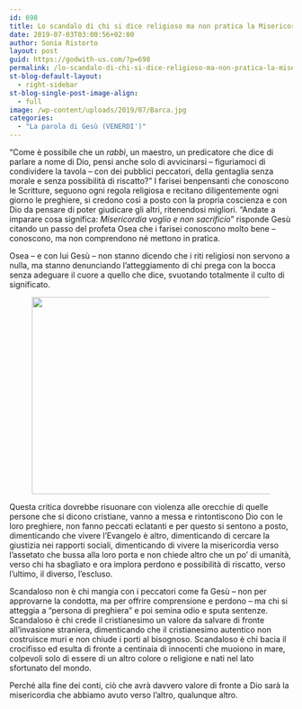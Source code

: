 ```yaml
---
id: 698
title: Lo scandalo di chi si dice religioso ma non pratica la Misericordia Mt 9,9-13
date: 2019-07-03T03:00:56+02:00
author: Sonia Ristorto
layout: post
guid: https://godwith-us.com/?p=698
permalink: /lo-scandalo-di-chi-si-dice-religioso-ma-non-pratica-la-misericordia-mt-99-13/
st-blog-default-layout:
  - right-sidebar
st-blog-single-post-image-align:
  - full
image: /wp-content/uploads/2019/07/Barca.jpg
categories:
  - "La parola di Gesù (VENERDI')"
---
```

“Come è possibile che un _rabbì_, un maestro, un predicatore che dice di parlare a nome di Dio, pensi anche solo di avvicinarsi – figuriamoci di condividere la tavola – con dei pubblici peccatori, della gentaglia senza morale e senza possibilità di riscatto?” I farisei benpensanti che conoscono le Scritture, seguono ogni regola religiosa e recitano diligentemente ogni giorno le preghiere, si credono così a posto con la propria coscienza e con Dio da pensare di poter giudicare gli altri, ritenendosi migliori. “Andate a imparare cosa significa: _Misericordia voglio e non sacrificio_” risponde Gesù citando un passo del profeta Osea che i farisei conoscono molto bene – conoscono, ma non comprendono né mettono in pratica.

Osea – e con lui Gesù – non stanno dicendo che i riti religiosi non servono a nulla, ma stanno denunciando l’atteggiamento di chi prega con la bocca senza adeguare il cuore a quello che dice, svuotando totalmente il culto di significato.<figure class="wp-block-image is-resized">

<img src="https://godwith-us.com/wp-content/uploads/2019/07/Barca.jpg" alt="" class="wp-image-699" width="583" height="350" srcset="https://incercadidio.com/wp-content/uploads/2019/07/Barca.jpg 463w, https://incercadidio.com/wp-content/uploads/2019/07/Barca-300x180.jpg 300w" sizes="(max-width: 583px) 100vw, 583px" /> </figure> 

Questa critica dovrebbe risuonare con violenza alle orecchie di quelle persone che si dicono cristiane, vanno a messa e rintontiscono Dio con le loro preghiere, non fanno peccati eclatanti e per questo si sentono a posto, dimenticando che vivere l’Evangelo è altro, dimenticando di cercare la giustizia nei rapporti sociali, dimenticando di vivere la misericordia verso l’assetato che bussa alla loro porta e non chiede altro che un po’ di umanità, verso chi ha sbagliato e ora implora perdono e possibilità di riscatto, verso l’ultimo, il diverso, l’escluso.

Scandaloso non è chi mangia con i peccatori come fa Gesù – non per approvarne la condotta, ma per offrire comprensione e perdono – ma chi si atteggia a “persona di preghiera” e poi semina odio e sputa sentenze. Scandaloso è chi crede il cristianesimo un valore da salvare di fronte all’invasione straniera, dimenticando che il cristianesimo autentico non costruisce muri e non chiude i porti al bisognoso. Scandaloso è chi bacia il crocifisso ed esulta di fronte a centinaia di innocenti che muoiono in mare, colpevoli solo di essere di un altro colore o religione e nati nel lato sfortunato del mondo.

Perché alla fine dei conti, ciò che avrà davvero valore di fronte a Dio sarà la misericordia che abbiamo avuto verso l’altro, qualunque altro.